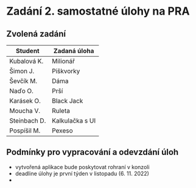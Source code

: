 # Zadání 2. samostatné úlohy na PRA

## Zvolená zadání
| Student      | Zadaná úloha    |
|--------------|-----------------|
| Kubalová K.  | Milionář        |
| Šimon J.     | Piškvorky       |
| Ševčík M.    | Dáma            |
| Naďo O.      | Prší            |
| Karásek O.   | Black Jack      |
| Moucha V.    | Ruleta          |
| Steinbach D. | Kalkulačka s UI |
| Pospíšil M.  | Pexeso          |


## Podmínky pro vypracování a odevzdání úloh
- vytvořená aplikace bude poskytovat rohraní v konzoli
- deadline úlohy je první týden v listopadu (6. 11. 2022)
- 
